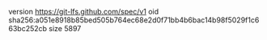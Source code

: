 version https://git-lfs.github.com/spec/v1
oid sha256:a051e8918b85bed505b764ec68e2d0f71bb4b6bac14b98f5029f1c663bc252cb
size 5897
